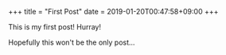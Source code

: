 +++
title = "First Post"
date = 2019-01-20T00:47:58+09:00
+++

This is my first post! Hurray!

Hopefully this won't be the only post...
